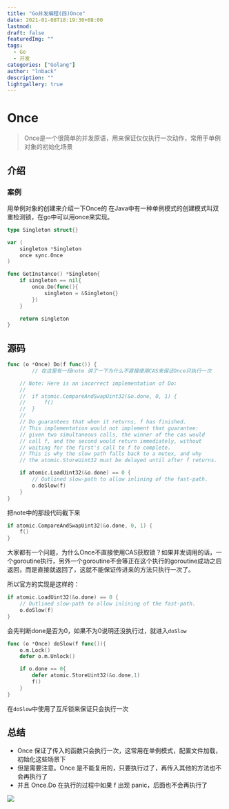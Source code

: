 ```yaml
---
title: "Go并发编程(四)Once"
date: 2021-01-08T18:19:30+08:00
lastmod: 
draft: false
featuredImg: ""
tags: 
  - Go
  - 并发
categories: ["Golang"]
author: "lnback"
description: ""
lightgallery: true
---
```


# Once
> Once是一个很简单的并发原语，用来保证仅仅执行一次动作，常用于单例对象的初始化场景

## 介绍
### 案例
用单例对象的创建来介绍一下Once的
在Java中有一种单例模式的创建模式叫双重检测锁，在go中可以用once来实现。
```go
type Singleton struct{}

var (
    singleton *Singleton
    once sync.Once
)

func GetInstance() *Singleton{
    if singleton == nil{
        once.Do(func(){
            singleton = &Singleton{}
        })
    }

    return singleton
}
```
## 源码
```go
func (o *Once) Do(f func()) {
        // 在这里有一段note 讲了一下为什么不直接使用CAS来保证Once只执行一次

	// Note: Here is an incorrect implementation of Do:
	//
	//	if atomic.CompareAndSwapUint32(&o.done, 0, 1) {
	//		f()
	//	}
	//
	// Do guarantees that when it returns, f has finished.
	// This implementation would not implement that guarantee:
	// given two simultaneous calls, the winner of the cas would
	// call f, and the second would return immediately, without
	// waiting for the first's call to f to complete.
	// This is why the slow path falls back to a mutex, and why
	// the atomic.StoreUint32 must be delayed until after f returns.

	if atomic.LoadUint32(&o.done) == 0 {
		// Outlined slow-path to allow inlining of the fast-path.
		o.doSlow(f)
    }
}
```
把note中的那段代码截下来
```go
if atomic.CompareAndSwapUint32(&o.done, 0, 1) {
	f()
}
```
大家都有一个问题，为什么Once不直接使用CAS获取锁？如果并发调用的话，一个goroutine执行，另外一个goroutine不会等正在这个执行的goroutine成功之后返回，而是直接就返回了，这就不能保证传进来的方法只执行一次了。

所以官方的实现是这样的：
```go
if atomic.LoadUint32(&o.done) == 0 {
    // Outlined slow-path to allow inlining of the fast-path.
    o.doSlow(f)
}
```
会先判断done是否为0，如果不为0说明还没执行过，就进入`doSlow`
```go
func (o *Once) doSlow(f func()){
    o.m.Lock()
    defer o.m.Unlock()

    if o.done == 0{
        defer atomic.StoreUint32(&o.done,1)
        f()
    }
}
```
在`doSlow`中使用了互斥锁来保证只会执行一次
## 总结
- Once 保证了传入的函数只会执行一次，这常用在单例模式，配置文件加载，初始化这些场景下
- 但是需要注意。Once 是不能复用的，只要执行过了，再传入其他的方法也不会再执行了
- 并且 Once.Do 在执行的过程中如果 f 出现 panic，后面也不会再执行了

![](https://cdn.jsdelivr.net/gh/lnback/imgbed/img/20210108181639.jpg)
